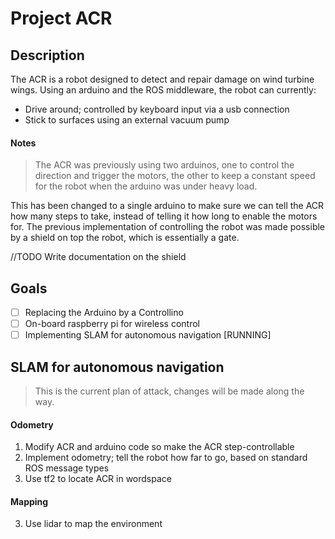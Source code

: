 # Project ACR

## Description

The ACR is a robot designed to detect and repair damage on wind turbine wings.
Using an arduino and the ROS middleware, the robot can currently:
- Drive around; controlled by keyboard input via a usb connection
- Stick to surfaces using an external vacuum pump

#### Notes
> The ACR was previously using two arduinos, one to control the direction and trigger the motors, the other to keep a constant speed for the robot when the arduino was under heavy load.

This has been changed to a single arduino to make sure we can tell the ACR how many steps to take, instead of telling it how long to enable the motors for.
The previous implementation of controlling the robot was made possible by a shield on top the robot, which is essentially a gate.

//TODO Write documentation on the shield

## Goals

- [ ] Replacing the Arduino by a Controllino
- [ ] On-board raspberry pi for wireless control
- [ ] Implementing SLAM for autonomous navigation [RUNNING] 

## SLAM for autonomous navigation
> This is the current plan of attack, changes will be made along the way.

#### Odometry
1. Modify ACR and arduino code so make the ACR step-controllable
2. Implement odometry; tell the robot how far to go, based on standard ROS message types
3. Use tf2 to locate ACR in wordspace

#### Mapping
3. Use lidar to map the environment

